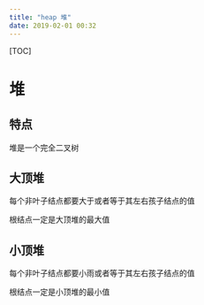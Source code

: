 ```yaml
---
title: "heap 堆"
date: 2019-02-01 00:32
---
```



[TOC]

# 堆

## 特点

堆是一个完全二叉树



## 大顶堆

每个非叶子结点都要大于或者等于其左右孩子结点的值

根结点一定是大顶堆的最大值



## 小顶堆

每个非叶子结点都要小雨或者等于其左右孩子结点的值

根结点一定是小顶堆的最小值